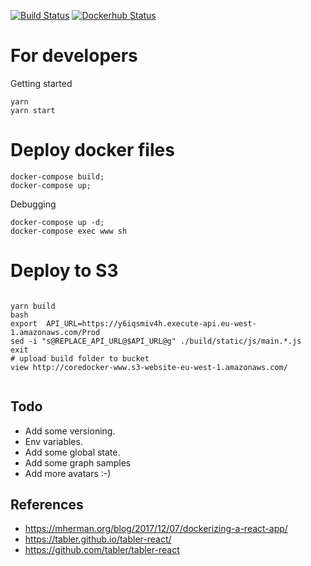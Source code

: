 [![Build Status](https://travis-ci.org/rolfwessels/coredocker-dashboard.svg?branch=master)](https://travis-ci.org/rolfwessels/coredocker-dashboard)
[![Dockerhub Status](https://img.shields.io/badge/dockerhub-ok-blue.svg)](https://hub.docker.com/r/rolfwessels/coredocker-dashboard/)


# For developers

Getting started

```
yarn
yarn start
```
# Deploy docker files


```
docker-compose build;
docker-compose up;
```

Debugging

```
docker-compose up -d;
docker-compose exec www sh
```

# Deploy to S3


```

yarn build
bash
export  API_URL=https://y6iqsmiv4h.execute-api.eu-west-1.amazonaws.com/Prod
sed -i "s@REPLACE_API_URL@$API_URL@g" ./build/static/js/main.*.js
exit
# upload build folder to bucket
view http://coredocker-www.s3-website-eu-west-1.amazonaws.com/


```

## Todo
 * Add some versioning.
 * Env variables.
 * Add some global state.
 * Add some graph samples
 * Add more avatars :-)



## References
  * https://mherman.org/blog/2017/12/07/dockerizing-a-react-app/
  * https://tabler.github.io/tabler-react/
  * https://github.com/tabler/tabler-react
